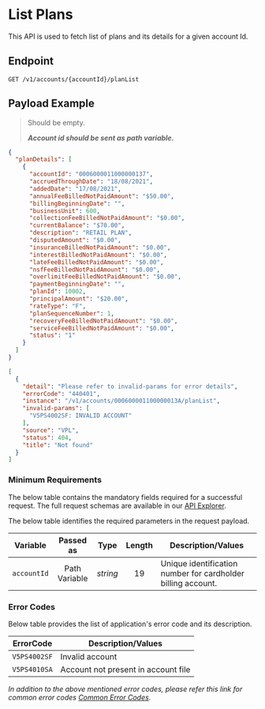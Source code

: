# List Plans

This API is used to fetch list of plans and its details for a given account Id.

## Endpoint

`GET /v1/accounts/{accountId}/planList`

## Payload Example

<!--
type: tab
titles: Request, Response, Error
-->

>Should be empty.
>
>***Account id should be sent as path variable.***

<!--
type: tab
-->

```json
{
  "planDetails": [
    {
      "accountId": "0006000011000000137",
      "accruedThroughDate": "18/08/2021",
      "addedDate": "17/08/2021",
      "annualFeeBilledNotPaidAmount": "$50.00",
      "billingBeginningDate": "",
      "businessUnit": 600,
      "collectionFeeBilledNotPaidAmount": "$0.00",
      "currentBalance": "$70.00",
      "description": "RETAIL PLAN",
      "disputedAmount": "$0.00",
      "insuranceBilledNotPaidAmount": "$0.00",
      "interestBilledNotPaidAmount": "$0.00",
      "lateFeeBilledNotPaidAmount": "$0.00",
      "nsfFeeBilledNotPaidAmount": "$0.00",
      "overlimitFeeBilledNotPaidAmount": "$0.00",
      "paymentBeginningDate": "",
      "planId": 10002,
      "principalAmount": "$20.00",
      "rateType": "F",
      "planSequenceNumber": 1,
      "recoveryFeeBilledNotPaidAmount": "$0.00",
      "serviceFeeBilledNotPaidAmount": "$0.00",
      "status": "1"
    }
  ]
}
```

<!--
type: tab
-->

```json
[
  {
    "detail": "Please refer to invalid-params for error details",
    "errorCode": "440401",
    "instance": "/v1/accounts/000600001100000013A/planList",
    "invalid-params": [
      "V5PS4002SF: INVALID ACCOUNT"
    ],
    "source": "VPL",
    "status": 404,
    "title": "Not found"
  }
]
```

<!-- type: tab-end -->

### Minimum Requirements

The below table contains the mandatory fields required for a successful request. The full request schemas are available in our [API Explorer](../api/?type=get&path=/v1/accounts/{accountId}/planList).

The below table identifies the required parameters in the request payload.

| Variable | Passed as | Type | Length | Description/Values |
| -------- | :-------: | :--: | :------------: | ------------------ |
| `accountId` | Path Variable | *string* | 19 | Unique identification number for cardholder billing account.|

### Error Codes

Below table provides the list of application's error code and its description.

| ErrorCode |  Description/Values |
| --------  | ------------------ |
| `V5PS4002SF` | Invalid account |
| `V5PS4010SA` | Account not present in account file |

*In addition to the above mentioned error codes, please refer this link for common error codes [Common Error Codes](?path=docs/Common_Error_Code.md).*
